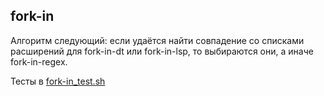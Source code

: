 ## fork-in

Алгоритм следующий: если удаётся найти совпадение со списками расширений для fork-in-dt или fork-in-lsp, то выбираются они, а иначе fork-in-regex.

Тесты в [fork-in_test.sh](fork-in_test.sh)
